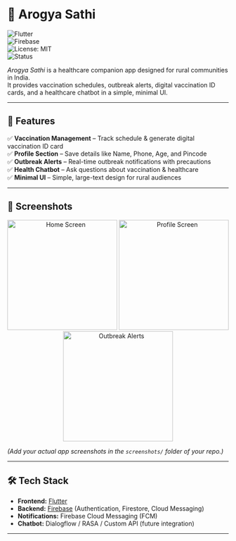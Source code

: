 # 🏥 Arogya Sathi  

![Flutter](https://img.shields.io/badge/Flutter-3.0-blue?logo=flutter)  
![Firebase](https://img.shields.io/badge/Firebase-Backend-orange?logo=firebase)  
![License: MIT](https://img.shields.io/badge/License-MIT-green.svg)  
![Status](https://img.shields.io/badge/Status-Under%20Development-yellow)  

*Arogya Sathi* is a healthcare companion app designed for rural communities in India.  
It provides vaccination schedules, outbreak alerts, digital vaccination ID cards, and a healthcare chatbot in a simple, minimal UI.  

---

## 📱 Features  

✅ **Vaccination Management** – Track schedule & generate digital vaccination ID card  
✅ **Profile Section** – Save details like Name, Phone, Age, and Pincode  
✅ **Outbreak Alerts** – Real-time outbreak notifications with precautions  
✅ **Health Chatbot** – Ask questions about vaccination & healthcare  
✅ **Minimal UI** – Simple, large-text design for rural audiences  

---

## 📸 Screenshots  

<p align="center">
  <img src="asseets/images/login_page.jpg" alt="Home Screen" width="250"/>
  <img src="asseets/images/home_page.jpg" alt="Profile Screen" width="250"/>
  <img src="screenshots/outbreak.png" alt="Outbreak Alerts" width="250"/>
</p>  

*(Add your actual app screenshots in the `screenshots/` folder of your repo.)*  

---

## 🛠️ Tech Stack  

- **Frontend:** [Flutter](https://flutter.dev/)  
- **Backend:** [Firebase](https://firebase.google.com/) (Authentication, Firestore, Cloud Messaging)  
- **Notifications:** Firebase Cloud Messaging (FCM)  
- **Chatbot:** Dialogflow / RASA / Custom API (future integration)  

---

